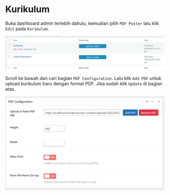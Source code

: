 # Kurikulum

Buka dashboard admin terlebih dahulu, kemudian pilih `PDF Poster` lalu klik `Edit` pada `Kurikulum`.

![Kurikulum 1](_images/akademik/kurikulum-1.png "Kurikulum 1")

Scroll ke bawah dan cari bagian `PDF Configuration`. Lalu klik `Add PDF` untuk upload kurikulum baru dengan format PDF. Jika sudah klik `Update` di bagian atas.

![Kurikulum 2](_images/akademik/jadwal-perkuliahan-2.png "Kurikulum 2")
